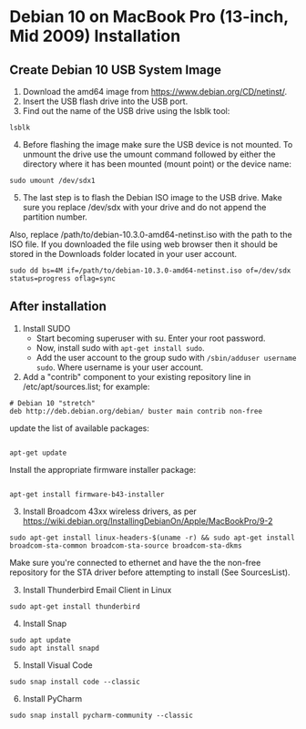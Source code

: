 # Debian 10 on MacBook Pro (13-inch, Mid 2009) Installation
## Create Debian 10 USB System Image
1. Download the amd64 image from https://www.debian.org/CD/netinst/.
2. Insert the USB flash drive into the USB port.
3. Find out the name of the USB drive using the lsblk tool:
```
lsblk
```
4. Before flashing the image make sure the USB device is not mounted. To unmount the drive use the umount command followed by either the directory where it has been mounted (mount point) or the device name:
```
sudo umount /dev/sdx1
```
5. The last step is to flash the Debian ISO image to the USB drive. Make sure you replace /dev/sdx with your drive and do not append the partition number.

Also, replace /path/to/debian-10.3.0-amd64-netinst.iso with the path to the ISO file. If you downloaded the file using web browser then it should be stored in the Downloads folder located in your user account.
```
sudo dd bs=4M if=/path/to/debian-10.3.0-amd64-netinst.iso of=/dev/sdx status=progress oflag=sync
```
## After installation
1. Install SUDO
    - Start becoming superuser with su. Enter your root password.
    - Now, install sudo with `apt-get install sudo`.
    - Add the user account to the group sudo with `/sbin/adduser username sudo`. Where username is your user account.
2. Add a "contrib" component to your existing repository line in /etc/apt/sources.list; for example:
```
# Debian 10 "stretch"
deb http://deb.debian.org/debian/ buster main contrib non-free
```

update the list of available packages:
```

apt-get update
```

Install the appropriate firmware installer package:

```

apt-get install firmware-b43-installer
```

3. Install Broadcom 43xx wireless drivers, as per https://wiki.debian.org/InstallingDebianOn/Apple/MacBookPro/9-2
```
sudo apt-get install linux-headers-$(uname -r) && sudo apt-get install broadcom-sta-common broadcom-sta-source broadcom-sta-dkms
```
Make sure you're connected to ethernet and have the the non-free repository for the STA driver before attempting to install (See SourcesList). 

    
3. Install Thunderbird Email Client in Linux
```
sudo apt-get install thunderbird
```
4. Install Snap
```
sudo apt update
sudo apt install snapd
```
5. Install Visual Code
```
sudo snap install code --classic
```
6. Install PyCharm
```
sudo snap install pycharm-community --classic
```
